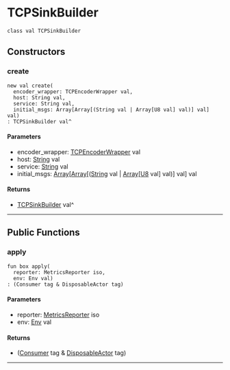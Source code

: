 # TCPSinkBuilder

```pony
class val TCPSinkBuilder
```

## Constructors

### create

```pony
new val create(
  encoder_wrapper: TCPEncoderWrapper val,
  host: String val,
  service: String val,
  initial_msgs: Array[Array[(String val | Array[U8 val] val)] val] val)
: TCPSinkBuilder val^
```
#### Parameters

*   encoder_wrapper: [TCPEncoderWrapper](wallaroo-core-sink-tcp_sink-TCPEncoderWrapper) val
*   host: [String](builtin-String) val
*   service: [String](builtin-String) val
*   initial_msgs: [Array](builtin-Array)\[[Array](builtin-Array)\[([String](builtin-String) val | [Array](builtin-Array)\[[U8](builtin-U8) val\] val)\] val\] val

#### Returns

* [TCPSinkBuilder](wallaroo-core-sink-tcp_sink-TCPSinkBuilder) val^

---

## Public Functions

### apply

```pony
fun box apply(
  reporter: MetricsReporter iso,
  env: Env val)
: (Consumer tag & DisposableActor tag)
```
#### Parameters

*   reporter: [MetricsReporter](wallaroo-core-metrics-MetricsReporter) iso
*   env: [Env](builtin-Env) val

#### Returns

* ([Consumer](wallaroo-core-common-Consumer) tag & [DisposableActor](builtin-DisposableActor) tag)

---

